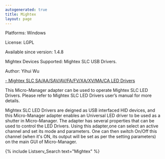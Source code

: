 ```yaml
---
autogenerated: true
title: Mightex
layout: page
---
```


Platforms: Windows

License: LGPL

Available since version: 1.4.8

Mightex Devices Supported: Mightex SLC USB Drivers.

Author: Yihui Wu

[- Mightex SLC SA/AA/SAV/AV/FA/FV/XA/XV/MA/CA LED
Drivers](http://www.mightexsystems.com/index.php?cPath=4_54)

This Micro-Manager adapter can be used to operate Mightex SLC LED
Drivers. Please refer to Mightex SLC LED Drivers user’s manual for more
details.

Mightex SLC LED Drivers are deigned as USB interfaced HID devices, and
this Micro-Manager adapter enables an Universal LED driver to be used as
a shutter in Micro-Manager. The adapter has several properties that can
be used to control the LED Drivers. Using this adapter,one can select an
active channel and set its mode and parameters. One can then switch
On/Off this channel (when it's ON, its output will be set as per the
setting parameters) on the main GUI of Micro-Manager.

{% include Listserv_Search text="Mightex" %}

